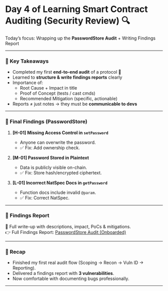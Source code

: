 # Day 4 of Learning Smart Contract Auditing (Security Review) 🔍

Today’s focus: Wrapping up the **PasswordStore Audit** + Writing Findings Report  

---

### 🔑 Key Takeaways
- Completed my first **end-to-end audit** of a protocol 🎉  
- Learned to **structure & write findings reports** clearly  
- Importance of:  
  - Root Cause + Impact in title  
  - Proof of Concept (tests / cast cmds)  
  - Recommended Mitigation (specific, actionable)  
- Reports ≠ just notes → they must be **communicable to devs**  

---

### 🐞 Final Findings (PasswordStore)
1. **[H-01] Missing Access Control in `setPassword`**  
   - Anyone can overwrite the password.  
   - ✅ Fix: Add ownership check.

2. **[M-01] Password Stored in Plaintext**  
   - Data is publicly visible on-chain.  
   - ✅ Fix: Store hash/encrypted ciphertext.

3. **[L-01] Incorrect NatSpec Docs in `getPassword`**  
   - Function docs include invalid `@param`.  
   - ✅ Fix: Correct NatSpec.  

---

### 📝 Findings Report
📂 Full write-up with descriptions, impact, PoCs & mitigations.  
👉 Full Findings Report: [PasswordStore Audit (Onboarded)](https://github.com/0xrafi-kaji/smart-contract-security-portfolio/blob/main/2025-09-20_PasswordStore_report.pdf)

---

### 🚀 Recap
- Finished my first real audit flow (Scoping → Recon → Vuln ID → Reporting).  
- Delivered a findings report with **3 vulnerabilities**.  
- Now comfortable with documenting bugs professionally.  

---